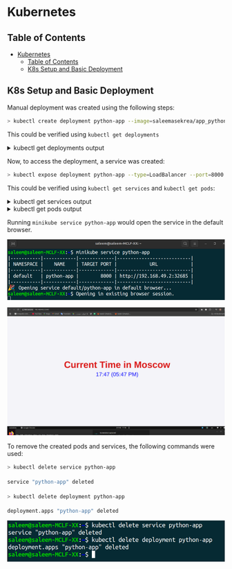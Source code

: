 # Kubernetes

## Table of Contents

- [Kubernetes](#kubernetes)
  - [Table of Contents](#table-of-contents)
  - [K8s Setup and Basic Deployment](#k8s-setup-and-basic-deployment)


## K8s Setup and Basic Deployment

Manual deployment was created using the following steps:

```bash
> kubectl create deployment python-app --image=saleemasekrea/app_python:latest
```

This could be verified using `kubectl get deployments`

<details>
<summary>kubectl get deployments output</summary>

```cmd
saleem@saleem-MCLF-XX:~$ kubectl get deployments
NAME         READY   UP-TO-DATE   AVAILABLE   AGE
python-app   1/1     1            1           15m

```

</details>

Now, to access the deployment, a service was created:

```bash
> kubectl expose deployment python-app --type=LoadBalancer --port=8000
```
This could be verified using `kubectl get services` and `kubectl get pods`:

<details>
<summary>kubectl get services output</summary>

```cmd
saleem@saleem-MCLF-XX:~$ kubectl get services
NAME         TYPE           CLUSTER-IP     EXTERNAL-IP   PORT(S)          AGE
kubernetes   ClusterIP      10.96.0.1      <none>        443/TCP          2d
python-app   LoadBalancer   10.97.205.50   <pending>     8000:32685/TCP   10m
```

</details>

<details>
<summary>kubectl get pods output</summary>

```cmd
saleem@saleem-MCLF-XX:~$ kubectl get pods
NAME                          READY   STATUS    RESTARTS   AGE
python-app-77bdd85497-774sf   1/1     Running   0          21m

```

</details>

Running `minikube service python-app` would open the service in the default browser.

![Terminal](images/terminal.png)

![Browser window](images/browser.png)

To remove the created pods and services, the following commands were used:

```bash
> kubectl delete service python-app

service "python-app" deleted

> kubectl delete deployment python-app

deployment.apps "python-app" deleted
```
![cleaning](images/clean.png)